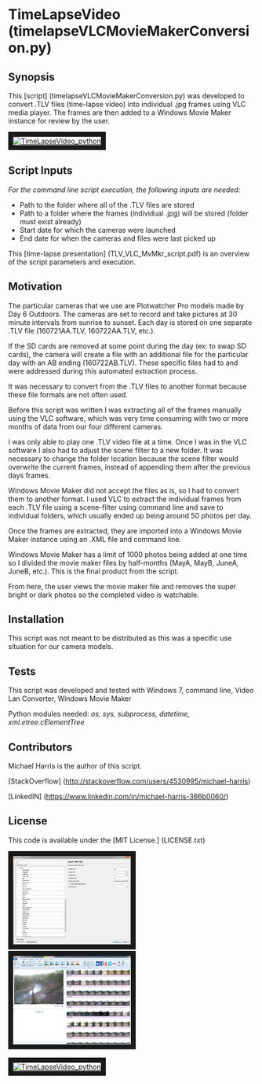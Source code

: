 
# TimeLapseVideo (timelapseVLCMovieMakerConversion.py)
## Synopsis
This [script] (timelapseVLCMovieMakerConversion.py) was developed to convert .TLV files (time-lapse video) into individual .jpg frames using VLC media player. The frames are then added to a Windows Movie Maker instance for review by the user. 

<a href="http://www.youtube.com/watch?feature=player_embedded&v=BCvdvJ7b_qY
" target="_blank"><img src="http://img.youtube.com/vi/BCvdvJ7b_qY/0.jpg" 
alt="TimeLapseVideo_python" width="240" height="180" border="10" /></a>

## Script Inputs

*For the command line script execution, the following inputs are needed:*
+ Path to the folder where all of the .TLV files are stored
+ Path to a folder where the frames (individual .jpg) will be stored (folder must exist already)
+ Start date for which the cameras were launched
+ End date for when the cameras and files were last picked up

This [time-lapse presentation] (TLV_VLC_MvMkr_script.pdf) is an overview of the script parameters and execution.

## Motivation

The particular cameras that we use are Plotwatcher Pro models made by Day 6 Outdoors. The cameras are set to record and take pictures at 30 minute intervals from sunrise to sunset. Each day is stored on one separate .TLV file (160721AA.TLV, 160722AA.TLV, etc.).

If the SD cards are removed at some point during the day (ex: to swap SD cards), the camera will create a file with an additional file for the particular day with an AB ending (160722AB.TLV). These specific files had to and were addressed during this automated extraction process.

It was necessary to convert from the .TLV files to another format because these file formats are not often used.

Before this script was written I was extracting all of the frames manually using the VLC software, which was very time consuming with two or more months of data from our four different cameras.

I was only able to play one .TLV video file at a time. Once I was in the VLC software I also had to adjust the scene filter to a new folder. It was necessary to change the folder location because the scene filter would overwrite the current frames, instead of appending them after the previous days frames.

Windows Movie Maker did not accept the files as is, so I had to convert them to another format. I used VLC to extract the individual frames from each .TLV file using a scene-filter using command line and save to individual folders, which usually ended up being around 50 photos per day.

Once the frames are extracted, they are imported into a Windows Movie Maker instance using an .XML file and command line.

Windows Movie Maker has a limit of 1000 photos being added at one time so I divided the movie maker files by half-months (MayA, MayB, JuneA, JuneB, etc.). This is the final product from the script.

From here, the user views the movie maker file and removes the super bright or dark photos so the completed video is watchable.

## Installation

This script was not meant to be distributed as this was a specific use situation for our camera models.

## Tests

This script was developed and tested with Windows 7, command line, Video Lan Converter, Windows Movie Maker

Python modules needed: *os, sys, subprocess, datetime, xml.etree.cElementTree*

## Contributors

Michael Harris is the author of this script.

[StackOverflow] (http://stackoverflow.com/users/4530995/michael-harris)

[LinkedIN] (https://www.linkedin.com/in/michael-harris-366b0060/)

## License

This code is available under the [MIT License.] (LICENSE.txt)

<img src="sceneFilter.png" width="240" height="180" border="10" />
<img src="movieMakerFrames.png" width="240" height="180" border="10" />

<a href="https://gfycat.com/ifr/PaltryInsistentCaterpillar
" target="_blank"><img src="https://gfycat.com/ifr/PaltryInsistentCaterpillar/0.jpg" 
alt="TimeLapseVideo_python" width="240" height="180" border="10" /></a>
